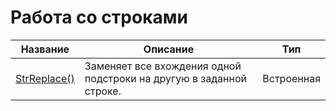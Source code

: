 # Работа со строками

| Название | Описание | Тип |
| -- | -- | -- |
| [StrReplace()](chapters/chapter4-5-3-1.md) | Заменяет все вхождения одной подстроки на другую в заданной строке. | Встроенная |